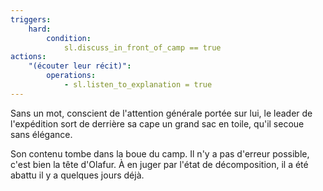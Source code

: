 ```yaml
---
triggers:
    hard:
        condition:
            sl.discuss_in_front_of_camp == true
actions:
    "(écouter leur récit)":
        operations:
            - sl.listen_to_explanation = true
---
```


Sans un mot, conscient de l'attention générale portée sur lui, le leader de l'expédition sort de derrière sa cape un grand sac en toile, qu'il secoue sans élégance.

Son contenu tombe dans la boue du camp.
Il n'y a pas d'erreur possible, c'est bien la tête d'Olafur. À en juger par l'état de décomposition, il a été abattu il y a quelques jours déjà.
